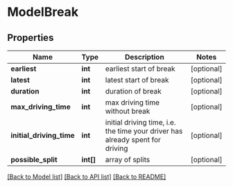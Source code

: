 # ModelBreak

## Properties
Name | Type | Description | Notes
------------ | ------------- | ------------- | -------------
**earliest** | **int** | earliest start of break | [optional] 
**latest** | **int** | latest start of break | [optional] 
**duration** | **int** | duration of break | [optional] 
**max_driving_time** | **int** | max driving time without break | [optional] 
**initial_driving_time** | **int** | initial driving time, i.e. the time your driver has already spent for driving | [optional] 
**possible_split** | **int[]** | array of splits | [optional] 

[[Back to Model list]](../README.md#documentation-for-models) [[Back to API list]](../README.md#documentation-for-api-endpoints) [[Back to README]](../README.md)


